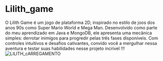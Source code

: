 # Lilith_game
O Lilith Game é um jogo de plataforma 2D, inspirado no estilo de joos dos anos 90s como Super Mario World e Mega Man. Desenvolvido como parte do meu aprendizado em Java e MongoDB, ele apresenta uma mecânica simples: derrotar inimigos para progredir pelas três fases disponíveis. Com controles intuitivos e desafios cativantes, convido você a mergulhar nessa aventura e testar suas habilidades nesse projeto incrivel !!!
![LILITH_cARREGAMENTO](https://github.com/LucasDi4s/Lilith_game/assets/124370470/d19b0f08-2644-4dfe-b032-75be06c5bbf1)
